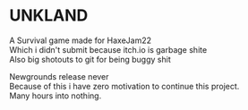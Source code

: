 # UNKLAND
A Survival game made for HaxeJam22 <br>
Which i didn't submit because itch.io is garbage shite <br>
Also big shotouts to git for being buggy shit <br>

Newgrounds release never <br>
Because of this i have zero motivation to continue this project. <br>
Many hours into nothing. <br>
